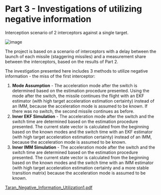 # Part 3 - Investigations of utilizing negative information

Interception scenario of 2 interceptors against a single target.

![image](https://github.com/Vulcan678/Information-Sharing-Staggering-Missiles/assets/153300908/364a3f0a-e5d6-4112-96ad-d75f2b37aca4)

The project is based on a scenario of interceptors with a delay between the launch of each missile (staggering missiles) and a measurement share between the interceptors, based on the results of Part 2.

The investigation presented here includes 3 methods to utilize negative information - the miss of the first interceptor:
1. **Mode Assumption** - The acceleration mode after the switch is determined based on the estimation procedure presented. Using the mode after the switch, the missile continues the flight with an EKF estimator (with high target acceleration estimation certainty) instead of an IMM, because the acceleration mode is assumed to be known. If there was no switch, the second missile continues as before.
2. **Inner EKF Simulation** - The acceleration mode after the switch and the switch time are determined based on the estimation procedure presented. The current state vector is calculated from the beginning based on the known modes and the switch time with an EKF estimator (with high target acceleration estimation certainty) instead of an IMM, because the acceleration mode is assumed to be known.
3. **Inner IMM Simulation** - The acceleration mode after the switch and the switch time are determined based on the estimation procedure presented. The current state vector is calculated from the beginning based on the known modes and the switch time with an IMM estimator (with high target acceleration estimation certainty and a more stable transition matrix) because the acceleration mode is assumed to be known.

[Taran_Negative_Information_Utilization1.pdf](https://github.com/Vulcan678/Information-Sharing-Staggering-Missiles/files/15028725/Taran_Negative_Information_Utilization1.pdf)
